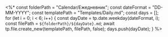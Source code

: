<%* 
const folderPath = "Calendar/Ежедневник"; 
const dateFormat = "DD-MM-YYYY";
const templatePath = "Templates/Daily.md";
const days = [];
for (let i = 0; i < 6; i++) {
const dayDate = tp.date.weekday(dateFormat, i);
const filePath = `${folderPath}/${dayDate}.md`;
await tp.file.create_new(templatePath, filePath, false); 
days.push(dayDate);
} 
%>
